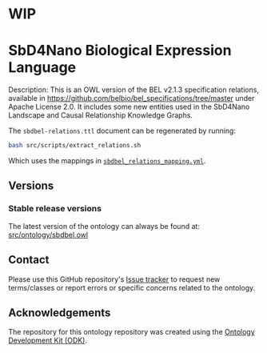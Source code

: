 # WIP

# SbD4Nano Biological Expression Language

Description: This is an OWL version of the BEL v2.1.3 specification relations, available in https://github.com/belbio/bel_specifications/tree/master under Apache License 2.0. It includes some new entities used in the SbD4Nano Landscape and Causal Relationship Knowledge Graphs.

The `sbdbel-relations.ttl` document can be regenerated by running:
```bash
bash src/scripts/extract_relations.sh 
```
Which uses the mappings in [`sbdbel_relations_mapping.yml`](src/mapping/sbdbel_relations_mapping.yml).

## Versions

### Stable release versions

The latest version of the ontology can always be found at:
[src/ontology/sbdbel.owl](src/ontology/sbdbel.owl)


## Contact

Please use this GitHub repository's [Issue tracker](https://github.com/jmillanacosta/sbdbel/issues) to request new terms/classes or report errors or specific concerns related to the ontology.

## Acknowledgements

The repository for this ontology repository was created using the [Ontology Development Kit (ODK)](https://github.com/INCATools/ontology-development-kit).


